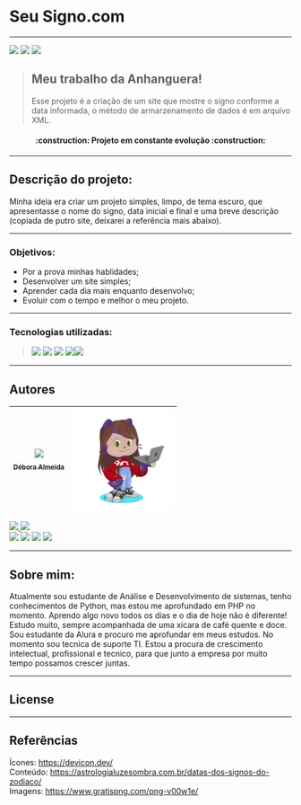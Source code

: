 <h1> Seu Signo.com </h1>

---
<img src="https://img.shields.io/badge/version-v1.0.0-purple"> <img src="https://img.shields.io/badge/relace%20date-october-informational"> <img src="https://img.shields.io/badge/status-in%20dev-9cf">

> ## Meu trabalho da Anhanguera!
>Esse projeto é a criação de um site que mostre o signo conforme a data informada, o método de armarzenamento de dados é em arquivo XML.

<h4 align="center">
:construction:  Projeto em constante evolução  :construction:
</h4>

---
## Descrição do projeto:
Minha ideia era criar um projeto simples, limpo, de tema escuro, que apresentasse o nome do signo, data inicial e final e uma breve descrição (copiada de putro site, deixarei a referência mais abaixo).

---
### Objetivos:
* Por a prova minhas hablidades;
* Desenvolver um site simples;
* Aprender cada dia mais enquanto desenvolvo;
* Evoluir com o tempo e melhor o meu projeto.

---
### Tecnologias utilizadas:
><img width="50" src="https://cdn.jsdelivr.net/gh/devicons/devicon/icons/php/php-plain.svg" />
><img width="50" src="https://cdn.jsdelivr.net/gh/devicons/devicon/icons/git/git-original-wordmark.svg" />
><img width="50" src="https://cdn.jsdelivr.net/gh/devicons/devicon/icons/html5/html5-original-wordmark.svg" />
><img width="50" src="https://cdn.jsdelivr.net/gh/devicons/devicon/icons/css3/css3-original-wordmark.svg" /><img width="50" src="https://cdn.jsdelivr.net/gh/devicons/devicon/icons/vscode/vscode-original-wordmark.svg" />
 ---
## Autores

| [<img src="https://avatars.githubusercontent.com/u/90586894?v?v=4" width=115><br><sub>Débora Almeida</sub>](https://github.com/Debora-Mind) | <img src="img/Octocat.png" width="180"> |
|:-------------------------------------------------------------------------------------------------------------------------------------------:|:-----------------------------------------------------------------:|

<div>
<a href="https://github.com/Debora-Mind">
<img height="160em" src="https://github-readme-stats.vercel.app/api/top-langs/?username=Debora-Mind&layout=compact&langs_count=7&theme=dracula"/>
<img height="160em" src="https://github-readme-stats.vercel.app/api?username=Debora-Mind&show_icons=true&theme=dracula&include_all_commits=true&count_private=true"/>
</div>

<div>
<a href="https://github.com/Debora-Mind" target="_blank"><img src="https://img.shields.io/badge/GitHub-222222?style=for-the-badge&logo=github&logoColor=white" target="_blank"></a>
<a href="https://www.instagram.com/debora_almeida_dev/" target="_blank"><img src="https://img.shields.io/badge/-Instagram-%23E4405F?style=for-the-badge&logo=instagram&logoColor=white" target="_blank"></a>
<a href = "mailto:debora.almeida.de.mello@gmail.com"><img src="https://img.shields.io/badge/Gmail-D14836?style=for-the-badge&logo=gmail&logoColor=white" target="_blank"></a>
<a href="https://www.linkedin.com/in/debora-almeida-dev/" target="_blank"><img src="https://img.shields.io/badge/-LinkedIn-%230077B5?style=for-the-badge&logo=linkedin&logoColor=white" target="_blank"></a>   
</div>

---
## Sobre mim:
Atualmente sou estudante de Análise e Desenvolvimento de sistemas, tenho conhecimentos de 
Python, mas estou me aprofundado em PHP no momento. Aprendo algo novo todos os dias e
o dia de hoje não é diferente! Estudo muito, sempre acompanhada de uma xícara de café quente e
doce. Sou estudante da Alura e procuro me aprofundar em meus estudos. No momento sou tecnica de suporte TI. Estou a procura de crescimento intelectual, profissional e tecnico, para que junto a empresa por muito
tempo possamos crescer juntas.

---
## License

---

## Referências

Ícones: https://devicon.dev/ <br>
Conteúdo: https://astrologialuzesombra.com.br/datas-dos-signos-do-zodiaco/ <br>
Imagens: https://www.gratispng.com/png-v00w1e/ <br>
